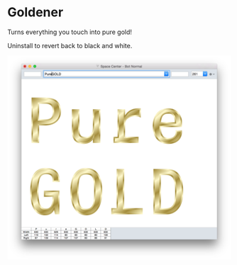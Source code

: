 # Goldener

Turns everything you touch into pure gold!

Uninstall to revert back to black and white.

![image](pureGold.png)

